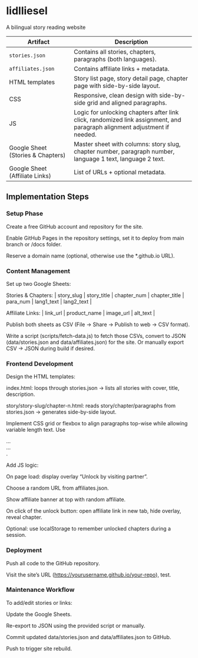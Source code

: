 # lidlliesel
A bilingual story reading website

| Artifact                          | Description                                                                                                              |
| --------------------------------- | ------------------------------------------------------------------------------------------------------------------------ |
| `stories.json`                    | Contains all stories, chapters, paragraphs (both languages).                                                             |
| `affiliates.json`                 | Contains affiliate links + metadata.                                                                                     |
| HTML templates                    | Story list page, story detail page, chapter page with side-by-side layout.                                               |
| CSS                               | Responsive, clean design with side-by-side grid and aligned paragraphs.                                                  |
| JS                                | Logic for unlocking chapters after link click, randomized link assignment, and paragraph alignment adjustment if needed. |
| Google Sheet (Stories & Chapters) | Master sheet with columns: story slug, chapter number, paragraph number, language 1 text, language 2 text.               |
| Google Sheet (Affiliate Links)    | List of URLs + optional metadata.                                                                                        |

## Implementation Steps

### Setup Phase
Create a free GitHub account and repository for the site.

Enable GitHub Pages in the repository settings, set it to deploy from main branch or /docs folder.

Reserve a domain name (optional, otherwise use the *.github.io URL).

### Content Management
Set up two Google Sheets:

Stories & Chapters:
| story_slug | story_title | chapter_num | chapter_title | para_num | lang1_text | lang2_text |

Affiliate Links:
| link_url | product_name | image_url | alt_text |

Publish both sheets as CSV (File → Share → Publish to web → CSV format).

Write a script (scripts/fetch-data.js) to fetch those CSVs, convert to JSON (data/stories.json and data/affiliates.json) for the site. Or manually export CSV → JSON during build if desired.

### Frontend Development
Design the HTML templates:

index.html: loops through stories.json → lists all stories with cover, title, description.

story/story-slug/chapter-n.html: reads story/chapter/paragraphs from stories.json → generates side-by-side layout.

Implement CSS grid or flexbox to align paragraphs top-wise while allowing variable length text. Use <div class="row"><div class="col left">…</div><div class="col right">…</div></div>.

Add JS logic:

On page load: display overlay “Unlock by visiting partner”.

Choose a random URL from affiliates.json.

Show affiliate banner at top with random affiliate.

On click of the unlock button: open affiliate link in new tab, hide overlay, reveal chapter.

Optional: use localStorage to remember unlocked chapters during a session.

### Deployment
Push all code to the GitHub repository.

Visit the site’s URL (https://yourusername.github.io/your-repo), test.

### Maintenance Workflow
To add/edit stories or links:

Update the Google Sheets.

Re-export to JSON using the provided script or manually.

Commit updated data/stories.json and data/affiliates.json to GitHub.

Push to trigger site rebuild.

